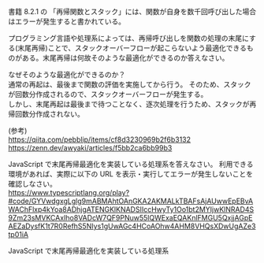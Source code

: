 書籍 8.2.1 の 「再帰関数とスタック」には、関数が自身を数千回呼び出した場合はエラーが発生すると書かれている。

プログラミング言語や処理系によっては、再帰呼び出しを関数の処理の末尾にする(末尾再帰)ことで、スタックオーバーフローが起こらないよう最適化できるものがある。末尾再帰は何故そのような最適化ができるのか答えなさい。

なぜそのような最適化ができるのか？  
通常の再起は、最後まで関数の評価を実施してから行う。
そのため、スタックが回数分作成されるので、スタックオーバーフローが発生する。  
しかし、末尾再起は最後まで待つことなく、逐次処理を行うため、スタックが再帰回数分作成されない。

(参考)  
https://qiita.com/pebblip/items/cf8d3230969b2f6b3132  
https://zenn.dev/awyaki/articles/f5bb2ca6bb99b3

JavaScript で末尾再帰最適化を実装している処理系を答えなさい。
利用できる環境があれば、実際に以下の URL を表示・実行してエラーが発生しないことを確認しなさい。  
https://www.typescriptlang.org/play?#code/GYVwdgxgLglg9mABMAhtOAnGKA2AKMALkTBAFsAjAUwwEpEBvAWAChFlxp4kYoa8ADhjgATENGKlKNADSIIccHwyTy1Oo1bt2MYIjwKlNRAD4S9Zm23sMVKCAxIho8VADcW7QF9PNuw55lQWExaEQAKnlFMGU5QxjjAGpEAEZaDysfK1t7R0RefhS5NIys1gUwAGc4HCoAOhw4AHM8VHQsXDwUgAZe3tp01iA

JavaScript で末尾再帰最適化を実装している処理系
